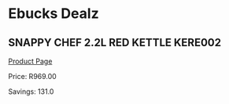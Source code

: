 
# Ebucks Dealz
## SNAPPY CHEF 2.2L RED KETTLE KERE002
[Product Page](https://www.ebucks.com/web/shop/productSelected.do?prodId=1149080488&catId=1157551679)

Price: R969.00

Savings: 131.0


	